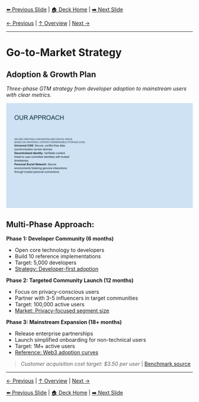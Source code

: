 <!-- Navigation Header -->
[⬅️ Previous Slide](slide08.md) | [🏠 Deck Home](../README.md) | [➡️ Next Slide](slide10.md)

[← Previous](slide08.md) | [↑ Overview](../README.md) | [Next →](slide10.md)

---

# Go-to-Market Strategy

## Adoption & Growth Plan

*Three-phase GTM strategy from developer adoption to mainstream users with clear metrics.*

![Go-to-Market Strategy](../images/slide17.png)


## Multi-Phase Approach:

**Phase 1: Developer Community (6 months)**
- Open core technology to developers
- Build 10 reference implementations
- Target: 5,000 developers
- [Strategy: Developer-first adoption](https://www.heavybit.com/library/video/developer-first-products)

**Phase 2: Targeted Community Launch (12 months)**
- Focus on privacy-conscious users
- Partner with 3-5 influencers in target communities
- Target: 100,000 active users
- [Market: Privacy-focused segment size](https://www.pewresearch.org/internet/2019/11/15/americans-and-privacy-concerned-confused-and-feeling-lack-of-control-over-their-personal-information/)

**Phase 3: Mainstream Expansion (18+ months)**
- Release enterprise partnerships
- Launch simplified onboarding for non-technical users
- Target: 1M+ active users
- [Reference: Web3 adoption curves](https://a16z.com/the-web3-growth-stack/)

> *Customer acquisition cost target: $3.50 per user* | [Benchmark source](https://www.profitwell.com/recur/all/customer-acquisition-cost)



---

[← Previous](slide08.md) | [↑ Overview](../README.md) | [Next →](slide10.md)



<!-- Navigation Footer -->
[⬅️ Previous Slide](slide08.md) | [🏠 Deck Home](../README.md) | [➡️ Next Slide](slide10.md)